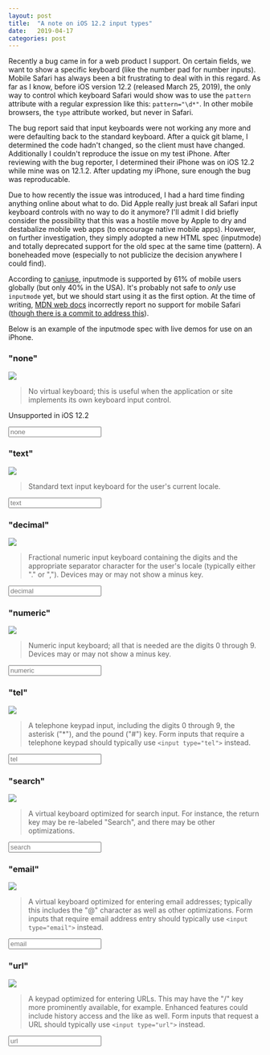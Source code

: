 ```yaml
---
layout: post
title:  "A note on iOS 12.2 input types"
date:   2019-04-17
categories: post
---
```


Recently a bug came in for a web product I support. On certain fields, we want to show a specific keyboard (like the number pad for number inputs). Mobile Safari has always been a bit frustrating to deal with in this regard. As far as I know, before iOS version 12.2 (released March 25, 2019), the only way to control which keyboard Safari would show was to use the `pattern` attribute with a regular expression like this: `pattern="\d*"`. In other mobile browsers, the `type` attribute worked, but never in Safari.

The bug report said that input keyboards were not working any more and were defaulting back to the standard keyboard. After a quick git blame, I determined the code hadn't changed, so the client must have changed. Additionally I couldn't reproduce the issue on my test iPhone. After reviewing with the bug reporter, I determined their iPhone was on iOS 12.2 while mine was on 12.1.2. After updating my iPhone, sure enough the bug was reproducable.

Due to how recently the issue was introduced, I had a hard time finding anything online about what to do. Did Apple really just break all Safari input keyboard controls with no way to do it anymore? I'll admit I did briefly consider the possibility that this was a hostile move by Apple to dry and destabalize mobile web apps (to encourage native mobile apps). However, on further investigation, they simply adopted a new HTML spec (inputmode) and totally deprecated support for the old spec at the same time (pattern). A boneheaded move (especially to not publicize the decision anywhere I could find).

According to [caniuse](https://caniuse.com/#search=inputmode), inputmode is supported by 61% of mobile users globally (but only 40% in the USA). It's probably not safe to _only_ use `inputmode` yet, but we should start using it as the first option. At the time of writing, [MDN web docs](https://developer.mozilla.org/en-US/docs/Web/HTML/Global_attributes/inputmode) incorrectly report no support for mobile Safari ([though there is a commit to address this](https://github.com/mdn/browser-compat-data/commit/9a08a26e1f1c77f52625d13ecd9c5f779e9a33da#diff-2a52c9b7d3948297f271ac5ef0a10070)).

Below is an example of the inputmode spec with live demos for use on an iPhone.

### "none"

<img src="/public/images/ios-inputs/none.png"/>

>No virtual keyboard; this is useful when the application or site implements its own keyboard input control.

Unsupported in iOS 12.2

<input type="text" inputmode="none" placeholder="none"/>

### "text"

<img src="/public/images/ios-inputs/text.png"/>

>Standard text input keyboard for the user's current locale.

<input type="text" inputmode="text" placeholder="text"/>

### "decimal"

<img src="/public/images/ios-inputs/decimal.png"/>

>Fractional numeric input keyboard containing the digits and the appropriate separator character for the user's locale (typically either "." or ","). Devices may or may not show a minus key.

<input type="text" inputmode="decimal" placeholder="decimal"/>

### "numeric"

<img src="/public/images/ios-inputs/numeric.png"/>

>Numeric input keyboard; all that is needed are the digits 0 through 9. Devices may or may not show a minus key.

<input type="text" inputmode="numeric" placeholder="numeric"/>

### "tel"

<img src="/public/images/ios-inputs/tel.png"/>

>A telephone keypad input, including the digits 0 through 9, the asterisk ("*"), and the pound ("#") key. Form inputs that require a telephone keypad should typically use `<input type="tel">` instead.

<input type="text" inputmode="tel" placeholder="tel"/>

### "search"

<img src="/public/images/ios-inputs/search.png"/>

>A virtual keyboard optimized for search input. For instance, the return key may be re-labeled "Search", and there may be other optimizations.

<input type="text" inputmode="search" placeholder="search"/>

### "email"

<img src="/public/images/ios-inputs/email.png"/>

>A virtual keyboard optimized for entering email addresses; typically this includes the "@" character as well as other optimizations. Form inputs that require email address entry should typically use `<input type="email">` instead.

<input type="text" inputmode="email" placeholder="email"/>

### "url"

<img src="/public/images/ios-inputs/url.png"/>

>A  keypad optimized for entering URLs. This may have the "/" key more prominently available, for example. Enhanced features could include history access and the like as well. Form inputs that request a URL should typically use `<input type="url">` instead.

<input type="text" inputmode="url" placeholder="url"/>